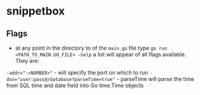 # snippetbox

## Flags
- at any point in the directory to of the `main.go` file type `go run <PATH_TO_MAIN.GO_FILE> -help` a list will appear of all flags available.
They are:

`-addr=":<NUMBER>"` - will specify the port on which to run 
`-dsn="user:pass@/database?parseTime=true"` - parseTime will parse the time from SQL time and date field into Go time.Time objects
